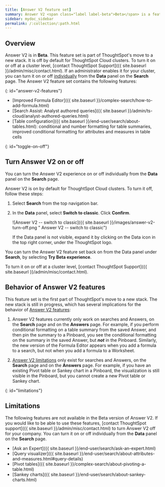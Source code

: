 ```yaml
---
title: [Answer V2 feature set]
summary: Answer V2 <span class="label label-beta">Beta</span> is a feature set that makes the experience of searching on data or viewing and interacting with Answers more powerful and intuititive. The Answer V2 feature set includes an improved Formula Editor, analyst-authored queries for Search Assist, table summary configuration, and improved conditional formatting for tables and table summaries.
sidebar: mydoc_sidebar
permalink: /:collection/:path.html
---
```


## Overview

Answer V2 is in **Beta**. This feature set is part of ThoughtSpot's move to a new stack. It is off by default for ThoughtSpot Cloud clusters. To turn it on or off at a cluster level, [contact ThoughtSpot Support]({{ site.baseurl }}/admin/misc/contact.html). If an administrator enables it for your cluster, you can turn it on or off [individually](#toggle-on-off) from the **Data** panel on the **Search** page. The Answer V2 feature set contains the following features:

{: id="answer-v2-features"}
* [Improved Formula Editor]({{ site.baseurl }}/complex-search/how-to-add-formula.html)
* [Search Assist: Analyst authored queries]({{ site.baseurl }}/admin/ts-cloud/analyst-authored-queries.html)
* [Table configuration]({{ site.baseurl }}/end-user/search/about-tables.html): conditional and number formatting for table summaries, improved conditional formatting for attributes and measures in table cells

{: id="toggle-on-off"}
## Turn Answer V2 on or off
You can turn the Answer V2 experience on or off individually from the **Data** panel on the **Search** page.

Answer V2 is on by default for ThoughtSpot Cloud clusters. To turn it off, follow these steps:

1. Select **Search** from the top navigation bar.

2. In the **Data** panel, select **Switch to classic**. Click **Confirm**.

    ![Answer V2 -- switch to classic]({{ site.baseurl }}/images/answer-v2-turn-off.png " Answer V2 -- switch to classic")

    If the Data panel is not visible, expand it by clicking on the Data icon in the top right corner, under the ThoughtSpot logo.

You can turn the Answer V2 feature set back on from the Data panel under **Search**, by selecting **Try Beta experience**.

To turn it on or off at a cluster level, [contact ThoughtSpot Support]({{ site.baseurl }}/admin/misc/contact.html).

## Behavior of Answer V2 features
This feature set is the first part of ThoughtSpot's move to a new stack. The new stack is still in progress, which has several implications for the behavior of [Answer V2 features](#answer-v2-features):

1. Answer V2 features currently only work on searches and Answers, on the **Search** page and on the **Answers** page. For example, if you perform conditional formatting on a table summary from the saved Answer, and then pin the summary to a Pinboard, you see the conditional formatting on the summary in the saved Answer, but ***not*** in the Pinboard. Similarly, the new version of the Formula Editor appears when you add a formula to a search, but not when you add a formula to a Worksheet.

2. [Answer V2 limitations](#limitations) only exist for searches and Answers, on the **Search** page and on the **Answers** page. For example, if you have an existing Pivot table or Sankey chart in a Pinboard, the visualization is still visible in the Pinboard, but you cannot create a new Pivot table or Sankey chart.

{: id="limitations"}
## Limitations
The following features are not available in the Beta version of Answer V2. If you would like to be able to use these features, [contact ThoughtSpot support]({{ site.baseurl }}/admin/misc/contact.html) to turn Answer V2 off for your company. You can turn it on or off individually from the **Data** panel on the **Search** page.

* [Ask an Expert]({{ site.baseurl }}/end-user/search/ask-an-expert.html)
* [Query visualizer]({{ site.baseurl }}/end-user/search/about-attributes-and-measures.html#query-details)
* [Pivot tables]({{ site.baseurl }}/complex-search/about-pivoting-a-table.html)
* [Sankey charts]({{ site.baseurl }}/end-user/search/about-sankey-charts.html)

